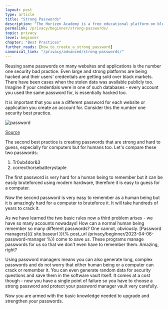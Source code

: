 ```yaml
---
layout: post
type: article
title: "Strong Passwords"
description: "The Horizen Academy is a free educational platform on blockchain technology, cryptocurrency, and privacy. In this article, we explore the differences between passwords that are hard to remember and passwords that are hard to guess at a beginner level."
permalink: /privacy/beginner/strong-passwords/
topic: privacy
level: beginner
chapter: "Best Practices"
further_reads: [how_to_create_a_strong_password]
canonical_link: "/privacy/advanced/strong-passwords/"
---
```


Reusing same passwords on many websites and applications is the number one security bad practice. Even large and strong platforms are being hacked and their users' credentials are getting sold over black markets. There have been cases when the stolen data was available publicly too. Imagine if your credentials were in one of such databases - every account you used the same password for, is essentially hacked too.

It is important that you use a different password for each website or application you create an account for. Consider this the number one security best practice.

![password](/assets/post_files/privacy/beginner/strong-passwords/password.png)

[Source](https://xkcd.com/936/)

The second best practice is creating passwords that are strong and hard to guess, especially for computers but for humans too. Let's compare these two passwords: 

 1. Tr0ub4dor&3
 2. correcthorsebatterystaple

The first password is very hard for a human being to remember but it can be easily bruteforced using modern hardware, therefore it is easy to guess for a computer.

Now the second password is very easy to remember as a human being but it is amazingly hard for a computer to bruteforce it. It will take hundreds of years to crack it.

As we have learned the two basic rules now a third problem arises - we have so many accounts nowadays! How can a normal human being remember so many different passwords? One cannot, obviously. [Password managers]({{ site.baseurl }}{% post_url /privacy/beginner/2023-04-06-password-manager %}) come to save us. These programs manage passwords for us so that we don't even have to remember them. Amazing, right?

Using password managers means you can also generate long, complex passwords and do not worry that either human being or a computer can crack or remember it. You can even generate random data for security questions and save them in the software vault itself. It comes at a cost though - now you have a single point of failure so you have to choose a strong password and protect your password manager vault very carefully.

Now you are armed with the basic knowledge needed to upgrade and strengthen your passwords.

